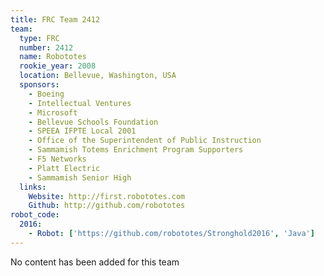 ```yaml
---
title: FRC Team 2412
team:
  type: FRC
  number: 2412
  name: Robototes
  rookie_year: 2008
  location: Bellevue, Washington, USA
  sponsors:
    - Boeing
    - Intellectual Ventures
    - Microsoft
    - Bellevue Schools Foundation
    - SPEEA IFPTE Local 2001
    - Office of the Superintendent of Public Instruction
    - Sammamish Totems Enrichment Program Supporters
    - F5 Networks
    - Platt Electric
    - Sammamish Senior High
  links:
    Website: http://first.robototes.com
    Github: http://github.com/robototes
robot_code:
  2016:
    - Robot: ['https://github.com/robototes/Stronghold2016', 'Java']
---
```

No content has been added for this team
